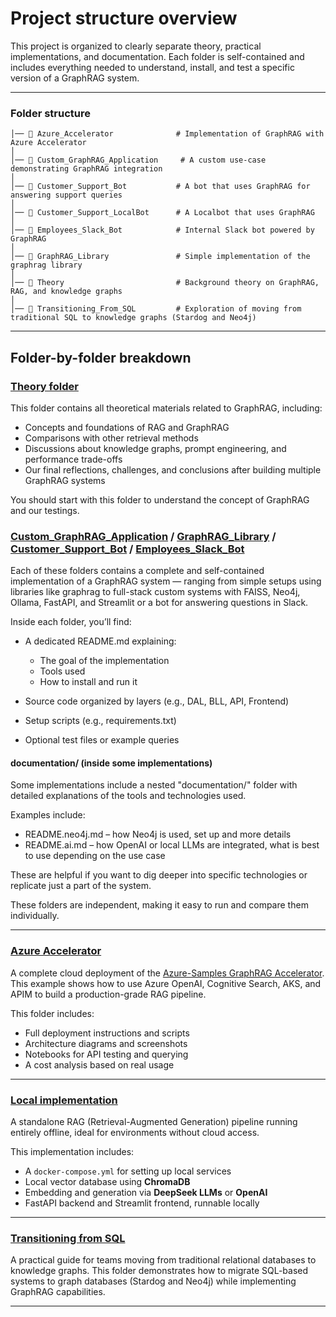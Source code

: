 # Project structure overview

This project is organized to clearly separate theory, practical implementations, and documentation. Each folder is self-contained and includes everything needed to understand, install, and test a specific version of a GraphRAG system.

---

### Folder structure

```
│── 📁 Azure_Accelerator              # Implementation of GraphRAG with Azure Accelerator
│
│── 📁 Custom_GraphRAG_Application     # A custom use-case demonstrating GraphRAG integration
│
│── 📁 Customer_Support_Bot           # A bot that uses GraphRAG for answering support queries
│
│── 📁 Customer_Support_LocalBot      # A Localbot that uses GraphRAG
│
│── 📁 Employees_Slack_Bot            # Internal Slack bot powered by GraphRAG
│
│── 📁 GraphRAG_Library               # Simple implementation of the graphrag library 
│
│── 📁 Theory                         # Background theory on GraphRAG, RAG, and knowledge graphs
│
│── 📁 Transitioning_From_SQL         # Exploration of moving from traditional SQL to knowledge graphs (Stardog and Neo4j)
```

---

## Folder-by-folder breakdown

### [Theory folder](./Theory/README.md)

This folder contains all theoretical materials related to GraphRAG, including:

- Concepts and foundations of RAG and GraphRAG
- Comparisons with other retrieval methods
- Discussions about knowledge graphs, prompt engineering, and performance trade-offs
- Our final reflections, challenges, and conclusions after building multiple GraphRAG systems

You should start with this folder to understand the concept of GraphRAG and our testings.

### [Custom_GraphRAG_Application](./Custom_GraphRAG_Application/README.md) / [GraphRAG_Library](./GraphRAG_Library/README.md) / [Customer_Support_Bot](./Customer_Support_Bot/README.md) / [Employees_Slack_Bot](./Employees_Slack_Bot/README.md)

Each of these folders contains a complete and self-contained implementation of a GraphRAG system — ranging from simple setups using libraries like graphrag to full-stack custom systems with FAISS, Neo4j, Ollama, FastAPI, and Streamlit or a bot for answering questions in Slack.

Inside each folder, you’ll find:

- A dedicated README.md explaining:

  - The goal of the implementation
  - Tools used
  - How to install and run it
- Source code organized by layers (e.g., DAL, BLL, API, Frontend)
- Setup scripts (e.g., requirements.txt)
- Optional test files or example queries

#### documentation/ (inside some implementations)

Some implementations include a nested "documentation/" folder with detailed explanations of the tools and technologies used.

Examples include:

- README.neo4j.md – how Neo4j is used, set up and more details
- README.ai.md – how OpenAI or local LLMs are integrated, what is best to use depending on the use case

These are helpful if you want to dig deeper into specific technologies or replicate just a part of the system.

These folders are independent, making it easy to run and compare them individually.

---

### [Azure Accelerator](./Azure_Accelerator/README.md)

A complete cloud deployment of the [Azure-Samples GraphRAG Accelerator](https://github.com/Azure-Samples/graphrag-accelerator). This example shows how to use Azure OpenAI, Cognitive Search, AKS, and APIM to build a production-grade RAG pipeline.

This folder includes:

* Full deployment instructions and scripts
* Architecture diagrams and screenshots
* Notebooks for API testing and querying
* A cost analysis based on real usage

---

### [Local implementation](./Customer_Support_LocalBot/README.md)

A standalone RAG (Retrieval-Augmented Generation) pipeline running entirely offline, ideal for environments without cloud access.

This implementation includes:

* A `docker-compose.yml` for setting up local services
* Local vector database using **ChromaDB**
* Embedding and generation via **DeepSeek LLMs** or **OpenAI**
* FastAPI backend and Streamlit frontend, runnable locally

---

### [Transitioning from SQL](./Transitioning_From_SQL/README.md)

A practical guide for teams moving from traditional relational databases to knowledge graphs. This folder demonstrates how to migrate SQL-based systems to graph databases (Stardog and Neo4j) while implementing GraphRAG capabilities.

---

